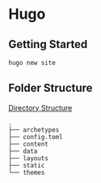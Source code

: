 # Hugo


## Getting Started

```bash
hugo new site
```

## Folder Structure

[Directory Structure](https://gohugo.io/getting-started/directory-structure/)

```none
.
├── archetypes
├── config.toml
├── content
├── data
├── layouts
├── static
└── themes
```
